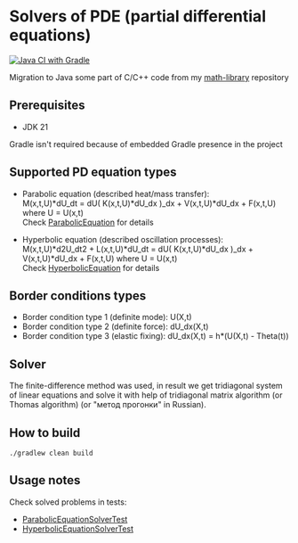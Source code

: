 # Solvers of PDE (partial differential equations)

[![Java CI with Gradle](https://github.com/andrei-punko/math-pde-solvers/actions/workflows/gradle.yml/badge.svg)](https://github.com/andrei-punko/math-pde-solvers/actions/workflows/gradle.yml)

Migration to Java some part of C/C++ code from my [math-library](https://github.com/andrei-punko/math-library) repository

## Prerequisites

- JDK 21

Gradle isn't required because of embedded Gradle presence in the project

## Supported PD equation types

- Parabolic equation (described heat/mass transfer):  
  M(x,t,U)*dU_dt = dU( K(x,t,U)*dU_dx )_dx + V(x,t,U)*dU_dx + F(x,t,U) where U = U(x,t)  
  Check [ParabolicEquation](src/main/java/by/andd3dfx/math/pde/equation/ParabolicEquation.java) for details

- Hyperbolic equation (described oscillation processes):  
  M(x,t,U)*d2U_dt2 + L(x,t,U)*dU_dt = dU( K(x,t,U)*dU_dx )_dx + V(x,t,U)*dU_dx + F(x,t,U) where U = U(x,t)  
  Check [HyperbolicEquation](src/main/java/by/andd3dfx/math/pde/equation/HyperbolicEquation.java) for details

## Border conditions types

- Border condition type 1 (definite mode): U(X,t)
- Border condition type 2 (definite force): dU_dx(X,t)
- Border condition type 3 (elastic fixing): dU_dx(X,t) = h*(U(X,t) - Theta(t))

## Solver
The finite-difference method was used, in result we get tridiagonal system of linear equations 
and solve it with help of tridiagonal matrix algorithm (or Thomas algorithm) (or "метод прогонки" in Russian).

## How to build

```shell
./gradlew clean build
```

## Usage notes

Check solved problems in tests:
- [ParabolicEquationSolverTest](src/test/java/by/andd3dfx/math/pde/solver/ParabolicEquationSolverTest.java)
- [HyperbolicEquationSolverTest](src/test/java/by/andd3dfx/math/pde/solver/HyperbolicEquationSolverTest.java)
